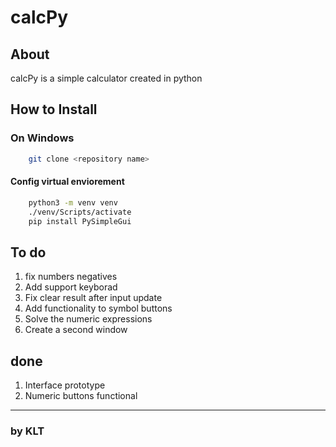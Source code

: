 # calcPy

## About

calcPy is a simple calculator created in python

## How to Install

### On Windows

``` bash
    git clone <repository name>
```

#### Config virtual enviorement

``` bash
    python3 -m venv venv
    ./venv/Scripts/activate
    pip install PySimpleGui
```

## To do

1. fix numbers negatives
1. Add support keyborad
1. Fix clear result after input update
1. Add functionality to symbol buttons
1. Solve the numeric expressions
1. Create a second window

## done

1. Interface prototype
1. Numeric buttons functional

---

### by KLT
